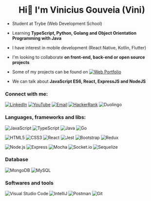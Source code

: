 <h1 align="center">Hi👋  I'm Vinicius Gouveia (Vini)</h1>

- Student at Trybe (Web Development School)

- Learning **TypeScript, Python, Golang and Object Orientation Programming with Java**

- I have interest in mobile development (React Native, Kotlin, Flutter)

- I'm looking to collaborate **on front-end, back-end or open source projects**

- Some of my projects can be found on [![Web Portfolio](https://img.shields.io/badge/vinigofr.github.io-7112B1?style=for-the-badge&logo=github&logoColor=white)](https://vinigofr.github.io/)

- We can talk about **JavaScript ES6, React, ExpressJS and NodeJS**

### Connect with me:
[![LinkedIn](https://img.shields.io/badge/LinkedIn-0077B5?style=for-the-badge&logo=linkedin&logoColor=white)](https://www.linkedin.com/in/vinigofr/) [![YouTube](https://img.shields.io/badge/youtube-red?style=for-the-badge&logo=youtube&logoColor=write)](https://www.youtube.com/c/viniciusgouveia) [![Email](https://img.shields.io/badge/outlook-blue?style=for-the-badge&logo=microsoft%20outlook&logoColor=)](mailto:freitas.viniciuspk@outlook.com.br) [![HackerRank](https://img.shields.io/badge/hackerrank-green?style=for-the-badge&logo=hackerrank&logoColor=black)](https://www.hackerrank.com/vinigofr) ![Duolingo](https://img.shields.io/badge/vinigofr-58CC02?style=for-the-badge&logo=duolingo&logoColor=white)

### Languages, frameworks and libs:

![JavaScript](https://img.shields.io/badge/javascript-F7DF1E?style=for-the-badge&logo=javascript&logoColor=black) ![TypeScript](https://img.shields.io/badge/typescript-blue?style=for-the-badge&logo=typescript&logoColor=white) ![Java](https://img.shields.io/badge/Java-007396?style=for-the-badge&logo=Java&logoColor=white) ![Go](https://img.shields.io/badge/Go%20lang-black?style=for-the-badge&logo=go&logoColor=write)

![HTML5](https://img.shields.io/badge/html5-E34F26?style=for-the-badge&logo=html5&logoColor=white) ![CSS3](https://img.shields.io/badge/css-1572B6?style=for-the-badge&logo=css3&logoColor=white) ![React](https://img.shields.io/badge/react-61DAFB?style=for-the-badge&logo=react&logoColor=black) ![Jest](https://img.shields.io/badge/jest-C21325?style=for-the-badge&logo=jest&logoColor=) ![Bootstrap](https://img.shields.io/badge/bootstrap-7952B3?style=for-the-badge&logo=bootstrap&logoColor=white) ![Redux](https://img.shields.io/badge/redux-764ABC?style=for-the-badge&logo=redux&logoColor=white)

![Node.js](https://img.shields.io/badge/node.js-339933?style=for-the-badge&logo=node.js&logoColor=white) ![Express](https://img.shields.io/badge/express-000000?style=for-the-badge&logo=express&logoColor=white) ![Mocha](https://img.shields.io/badge/mocha-8D6748?style=for-the-badge&logo=mocha&logoColor=white) ![Socket.io](https://img.shields.io/badge/Socket.io-010101?style=for-the-badge&logo=Socket.io&logoColor=white)  ![Sequelize](https://img.shields.io/badge/Sequelize-52B0E7?style=for-the-badge&logo=sequelize&logoColor=white)

### Database
![MongoDB](https://img.shields.io/badge/mongodb-47A248?style=for-the-badge&logo=mongodb&logoColor=white) ![MySQL](https://img.shields.io/badge/mysql-4479A1?style=for-the-badge&logo=mysql&logoColor=white)

### Softwares and tools
![Visual Studio Code](https://img.shields.io/badge/Visual%20Studio%20Code-007ACC?style=for-the-badge&logo=visual%20studio%20code&logoColor=white) ![IntelliJ](https://img.shields.io/badge/IntelliJ-black?style=for-the-badge&logo=IntelliJ%20IDEA&logoColor=white) ![Postman](https://img.shields.io/badge/postman-FF6C37?style=for-the-badge&logo=postman&logoColor=white) ![Git](https://img.shields.io/badge/git-F05032?style=for-the-badge&logo=git&logoColor=white)
